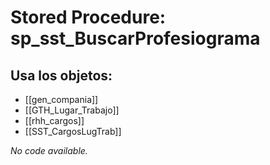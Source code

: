 # Stored Procedure: sp_sst_BuscarProfesiograma

## Usa los objetos:
- [[gen_compania]]
- [[GTH_Lugar_Trabajo]]
- [[rhh_cargos]]
- [[SST_CargosLugTrab]]

*No code available.*
